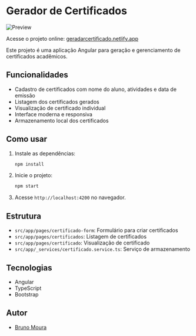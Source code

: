 # Gerador de Certificados

![Preview](public/preview.png)

Acesse o projeto online: [geradarcertificado.netlify.app](https://geradarcertificado.netlify.app)

Este projeto é uma aplicação Angular para geração e gerenciamento de certificados acadêmicos.

## Funcionalidades

- Cadastro de certificados com nome do aluno, atividades e data de emissão
- Listagem dos certificados gerados
- Visualização de certificado individual
- Interface moderna e responsiva
- Armazenamento local dos certificados

## Como usar

1. Instale as dependências:
   ```bash
   npm install
   ```
2. Inicie o projeto:
   ```bash
   npm start
   ```
3. Acesse `http://localhost:4200` no navegador.

## Estrutura

- `src/app/pages/certificado-form`: Formulário para criar certificados
- `src/app/pages/certificados`: Listagem de certificados
- `src/app/pages/certificado`: Visualização de certificado
- `src/app/_services/certificado.service.ts`: Serviço de armazenamento

## Tecnologias

- Angular
- TypeScript
- Bootstrap

## Autor

- [Bruno Moura](https://github.com/brunomoura88)
